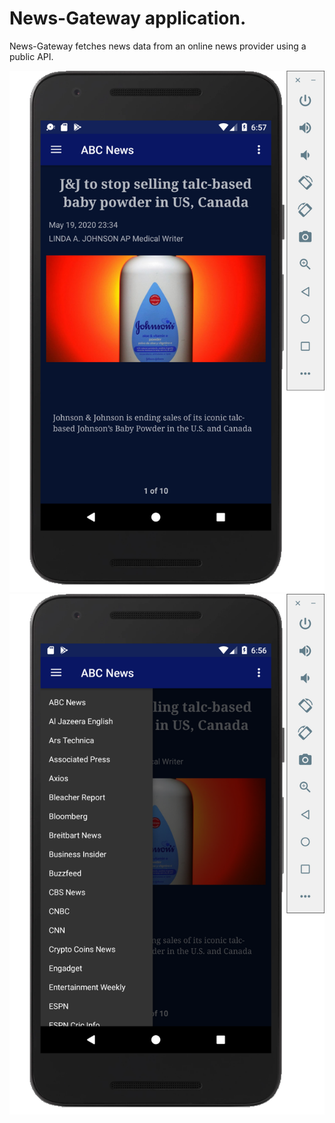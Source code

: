 # News-Gateway application.

News-Gateway fetches news data from an online news provider using a public API.

<img src="screenshots/1.png">
<img src="screenshots/2.png">
